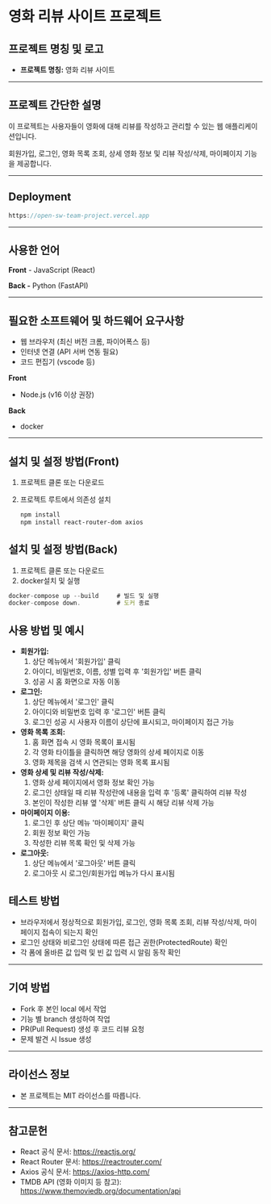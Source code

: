# 영화 리뷰 사이트 프로젝트

## 프로젝트 명칭 및 로고

- **프로젝트 명칭:** 영화 리뷰 사이트

---

## 프로젝트 간단한 설명

이 프로젝트는 사용자들이 영화에 대해 리뷰를 작성하고 관리할 수 있는 웹 애플리케이션입니다.

회원가입, 로그인, 영화 목록 조회, 상세 영화 정보 및 리뷰 작성/삭제, 마이페이지 기능을 제공합니다.


---

## Deployment

```jsx
https://open-sw-team-project.vercel.app
```

---

## 사용한 언어

**Front** - JavaScript (React)

**Back -** Python (FastAPI)

---

## 필요한 소프트웨어 및 하드웨어 요구사항

- 웹 브라우저 (최신 버전 크롬, 파이어폭스 등)
- 인터넷 연결 (API 서버 연동 필요)
- 코드 편집기 (vscode 등)

**Front**

- Node.js (v16 이상 권장)

**Back**

- docker

---

## 설치 및 설정 방법(Front)

1. 프로젝트 클론 또는 다운로드
2. 프로젝트 루트에서 의존성 설치
    
    ```bash
    npm install
    npm install react-router-dom axios
    ```
    

## 설치 및 설정 방법(Back)

1. 프로젝트 클론 또는 다운로드
2. docker설치 및 실행

```jsx
docker-compose up --build     # 빌드 및 실행
docker-compose down.          # 도커 종료
```

## 사용 방법 및 예시

- **회원가입:**
    1. 상단 메뉴에서 '회원가입' 클릭
    2. 아이디, 비밀번호, 이름, 성별 입력 후 '회원가입' 버튼 클릭
    3. 성공 시 홈 화면으로 자동 이동
- **로그인:**
    1. 상단 메뉴에서 '로그인' 클릭
    2. 아이디와 비밀번호 입력 후 '로그인' 버튼 클릭
    3. 로그인 성공 시 사용자 이름이 상단에 표시되고, 마이페이지 접근 가능
- **영화 목록 조회:**
    1. 홈 화면 접속 시 영화 목록이 표시됨
    2. 각 영화 타이틀을 클릭하면 해당 영화의 상세 페이지로 이동
    3. 영화 제목을 검색 시 연관되는 영화 목록 표시됨
- **영화 상세 및 리뷰 작성/삭제:**
    1. 영화 상세 페이지에서 영화 정보 확인 가능
    2. 로그인 상태일 때 리뷰 작성란에 내용을 입력 후 '등록' 클릭하여 리뷰 작성
    3. 본인이 작성한 리뷰 옆 '삭제' 버튼 클릭 시 해당 리뷰 삭제 가능
- **마이페이지 이용:**
    1. 로그인 후 상단 메뉴 '마이페이지' 클릭
    2. 회원 정보 확인 가능
    3. 작성한 리뷰 목록 확인 및 삭제 가능
- **로그아웃:**
    1. 상단 메뉴에서 '로그아웃' 버튼 클릭
    2. 로그아웃 시 로그인/회원가입 메뉴가 다시 표시됨

## 테스트 방법

- 브라우저에서 정상적으로 회원가입, 로그인, 영화 목록 조회, 리뷰 작성/삭제, 마이페이지 접속이 되는지 확인
- 로그인 상태와 비로그인 상태에 따른 접근 권한(ProtectedRoute) 확인
- 각 폼에 올바른 값 입력 및 빈 값 입력 시 알림 동작 확인

---

## 기여 방법

- Fork 후 본인 local 에서 작업
- 기능 별 branch 생성하여 작업
- PR(Pull Request) 생성 후 코드 리뷰 요청
- 문제 발견 시 Issue 생성

---

## 라이선스 정보

- 본 프로젝트는 MIT 라이선스를 따릅니다.

---

## 

## 참고문헌

- React 공식 문서: https://reactjs.org/
- React Router 문서: https://reactrouter.com/
- Axios 공식 문서: https://axios-http.com/
- TMDB API (영화 이미지 등 참고): https://www.themoviedb.org/documentation/api
